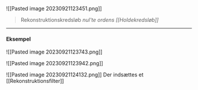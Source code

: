 ![[Pasted image 20230921123451.png]]
>Rekonstruktionskredsløb
>*nul'te ordens [[Holdekredsløb]]*

***
#### Eksempel
![[Pasted image 20230921123743.png]]

![[Pasted image 20230921123942.png]]

![[Pasted image 20230921124132.png]]
Der indsættes et [[Rekonstruktionsfilter]]
